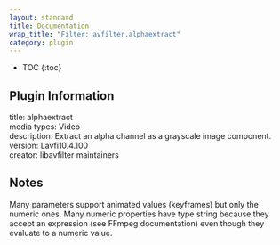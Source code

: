 ```yaml
---
layout: standard
title: Documentation
wrap_title: "Filter: avfilter.alphaextract"
category: plugin
---
```

* TOC
{:toc}

## Plugin Information

title: alphaextract  
media types:
Video  
description: Extract an alpha channel as a grayscale image component.  
version: Lavfi10.4.100  
creator: libavfilter maintainers  

## Notes

Many parameters support animated values (keyframes) but only the numeric ones. Many numeric properties have type string because they accept an expression (see FFmpeg documentation) even though they evaluate to a numeric value.
